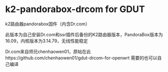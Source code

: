# k2-pandorabox-drcom for GDUT
k2路由器pandorabox固件（内含Dr.com）

此版本为自己安装Dr.com和ssr插件后备份的K2路由器版本，PandoraBox版本为16.09，内核版本为3.14.79，无线性能稳定

Dr.com来自师兄chenhaowen01，原帖在此https://github.com/chenhaowen01/gdut-drcom-for-openwrt
需要的也可以自己编译
